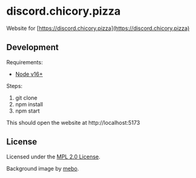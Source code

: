 # discord.chicory.pizza

Website for [https://discord.chicory.pizza](https://discord.chicory.pizza)

## Development

Requirements:

- [Node v16+](https://nodejs.org)

Steps:

1. git clone
2. npm install
3. npm start

This should open the website at http://localhost:5173

## License

Licensed under the [MPL 2.0 License](https://www.mozilla.org/en-US/MPL/2.0/).

Background image by [mebo](https://www.youtube.com/c/MeboDotExe).
